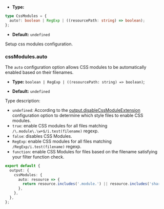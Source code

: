 - **Type:**

```ts
type CssModules = {
  auto?: boolean | RegExp | ((resourcePath: string) => boolean);
};
```

- **Default:** `undefined`

Setup css modules configuration.

### cssModules.auto

The `auto` configuration option allows CSS modules to be automatically enabled based on their filenames.

- **Type:** `boolean | RegExp | ((resourcePath: string) => boolean)`;

- **Default:** `undefined`

Type description:

- `undefined`: According to the [output.disableCssModuleExtension](https://modernjs.dev/builder/en/api/config-output.html#outputdisablecssmoduleextension) configuration option to determine which style files to enable CSS modules.
- `true`: enable CSS modules for all files matching `/\.module\.\w+$/i.test(filename)` regexp.
- `false`: disables CSS Modules.
- `RegExp`: enable CSS modules for all files matching `/RegExp/i.test(filename)` regexp.
- `function`: enable CSS Modules for files based on the filename satisfying your filter function check.

```ts
export default {
  output: {
    cssModules: {
      auto: resource => {
        return resource.includes('.module.') || resource.includes('shared/');
      },
    },
  },
};
```
